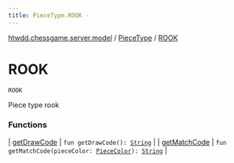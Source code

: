 ```yaml
---
title: PieceType.ROOK - 
---
```


[htwdd.chessgame.server.model](../../index.html) / [PieceType](../index.html) / [ROOK](./index.html)

# ROOK

`ROOK`

Piece type rook

### Functions

| [getDrawCode](get-draw-code.html) | `fun getDrawCode(): `[`String`](https://kotlinlang.org/api/latest/jvm/stdlib/kotlin/-string/index.html) |
| [getMatchCode](get-match-code.html) | `fun getMatchCode(pieceColor: `[`PieceColor`](../../-piece-color/index.html)`): `[`String`](https://kotlinlang.org/api/latest/jvm/stdlib/kotlin/-string/index.html) |


